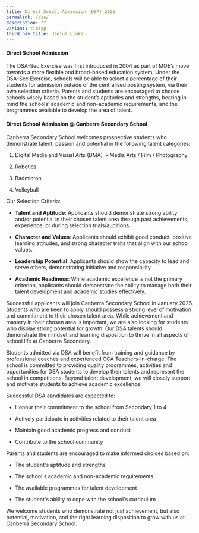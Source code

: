 ```yaml
---
title: Direct School Admission (DSA) 2025
permalink: /dsa/
description: ""
variant: tiptap
third_nav_title: Useful Links
---
```

<h4><strong>Direct School Admission</strong></h4>
<p>The DSA-Sec Exercise was first introduced in 2004 as part of MOE’s move
towards a more flexible and broad-based education system. Under the DSA-Sec
Exercise, schools will be able to select a percentage of their students
for admission outside of the centralised posting system, via their own
selection criteria. Parents and students are encouraged to choose schools
wisely based on the student’s aptitudes and strengths, bearing in mind
the schools’ academic and non-academic requirements, and the programmes
available to develop the area of talent.</p>
<h4><strong>Direct School Admission @ Canberra Secondary School</strong></h4>
<p>Canberra Secondary School welcomes prospective students who demonstrate
talent, passion and potential in the following talent categories:</p>
<ol data-tight="true" class="tight">
<li>
<p>Digital Media and Visual Arts (DMA) &nbsp;– Media Arts / Film / Photography</p>
</li>
<li>
<p>Robotics</p>
</li>
<li>
<p>Badminton</p>
</li>
<li>
<p>Volleyball</p>
</li>
</ol>
<p>Our Selection Criteria:</p>
<ul data-tight="true" class="tight">
<li>
<p><strong>Talent and Aptitude</strong>: Applicants should demonstrate strong
ability and/or potential in their chosen talent area through past achievements,
experience, or during selection trials/auditions.</p>
</li>
<li>
<p><strong>Character and Values</strong>: Applicants should exhibit good
conduct, positive learning attitudes, and strong character traits that
align with our school values.</p>
</li>
<li>
<p><strong>Leadership Potential</strong>: Applicants should show the capacity
to lead and serve others, demonstrating initiative and responsibility.</p>
</li>
<li>
<p><strong>Academic Readiness</strong>: While academic excellence is not
the primary criterion, applicants should demonstrate the ability to manage
both their talent development and academic studies effectively.</p>
<p></p>
</li>
</ul>
<p>Successful applicants will join Canberra Secondary School in January 2026.
Students who are keen to apply should possess a strong level of motivation
and commitment to their chosen talent area. While achievement and mastery
in their chosen area is important, we are also looking for students who
display strong potential for growth. Our DSA talents should demonstrate
the mindset and learning disposition to thrive in all aspects of school
life at Canberra Secondary.</p>
<p>Students admitted via DSA will benefit from training and guidance by professional
coaches and experienced CCA Teachers-in-charge. The school is committed
to providing quality programmes, activities and opportunities for DSA students
to develop their talents and represent the school in competitions. Beyond
talent development, we will closely support and motivate students to achieve
academic excellence.</p>
<p>Successful DSA candidates are expected to:</p>
<ul data-tight="true" class="tight">
<li>
<p>Honour their commitment to the school from Secondary 1 to 4</p>
</li>
<li>
<p>Actively participate in activities related to their talent area</p>
</li>
<li>
<p>Maintain good academic progress and conduct</p>
</li>
<li>
<p>Contribute to the school community</p>
</li>
</ul>
<p>Parents and students are encouraged to make informed choices based on:</p>
<ul data-tight="true" class="tight">
<li>
<p>The student's aptitude and strengths</p>
</li>
<li>
<p>The school's academic and non-academic requirements</p>
</li>
<li>
<p>The available programmes for talent development</p>
</li>
<li>
<p>The student's ability to cope with the school's curriculum</p>
</li>
</ul>
<p>We welcome students who demonstrate not just achievement, but also potential,
motivation, and the right learning disposition to grow with us at Canberra
Secondary School.</p>
